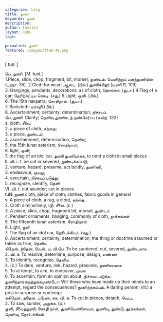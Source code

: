 ```yaml
---
categories: blog
title: துணி
keywords: துணி
description: 
author: Tamilan
layout: Ruby
tags: 
 
permalink: துணி
featured: /images/ttak-48.png
---
```

  
[ tuṇi ]  
  
பெ. துணி. [M. tuṇi.]  
1.Piece, slice, chop, fragment, bit, morsel; துண்டம். வெளிற்றுப் பனந்துணியின் (புறநா. 35). 2.Cloth for wear; ஆடை. (பிங்.) துணிச்சிதர் (மணி.11, 109)  
3. Hangings, pendants, decorations, as of cloth; தொங்கல். (சூடா.) 4.Flag of a car; தேரிற்கட்டிய கொடி. (சது.) 5.Light; ஒளி. (பிங்.)  
6. The 15th nakṣatra; சோதிநாள். (சூடா.)  
7. Barkcloth; மரவுரி.(பிங்.)  
8. Ascertainment; certainty; determination; நிச்சயம்  
பெ. துணி. Clarity; தெளிவு.துணிகடற் றண்சேர்ப்ப (கலித். 132)  
s. cloth, சீலை;  
2. a piece of cloth, கந்தை;  
3. a piece, துண்டம்;  
4. ascertainment, determination, தெளிவு;  
5. the 15th lunar asterism, சோதிநாள்;  
6. light, ஒளி;  
7. the flag of an idol car. துணி துணியாக்க, to rend a cloth in small pieces  
II. வி. i. t. be cut or severed, துண்டிக்கப்படு;  
2. venture, hazard, presume, act boldly, துணிகரி,  
3. endeavour, முயலு;  
4. ascertain, நிச்சயப் படுத்து;  
5. recognize, identify, தெளி  
VI. வி. t. cut asunder; cut in pieces  
tuNi துணி cloth, piece of cloth; clothes, fabric goods in general  
s. A piece of cloth, a rag, a clout, கந்தை,  
2. Cloth diminutively, igt; சீலை. (c.)  
3. A piece, slice, chop, fragment bit, morsel, துண்டம்  
4. Pendent ornaments, hanging, commonly of cloth, தூக்கங்கள்  
5. The fifteenth lunar asterism, சோதிநாள்  
6. Light, ஒளி  
7. The flag of an idol car, தேரிடக்கியம். (சது.)  
8. Ascertainment. certainty, determination; the thing or doctrine assumed or taken as true, தெளிவு  
கிறேன், ந்தேன், வேன், ய, வி.பெ. To be sundered, cut, severed, துண்டமாக  
2. வி. a. To resolve, determine, purpose, design, எண்ண  
3. To identify, recognize, தெளிய  
4. (c.) To dare, venture, risk, hazard, presume, துணிகரமாக  
5. To at tempt, to aim, to endeavor, முயல  
6. To ascertain, form an opinion about, நிச்சயப் படுத்த. துணிந்தார்க்குத்துக்கமுண்டோ. Will those who have made up their minds to an attempt, regard the consequences? துணிந்தகம்பம். A daring person; (lit.) a post in surprise or contempt  
க்கிறேன், த்தேன், ப்பேன், க்க, வி. a. To cut in pieces, detach, வெட்ட  
2. To saw, sunder, அறுக்க. (p.)  
ஒளி, சீலைத்துணி, சோதி நாள், துணியென்னேவல், துணிவு, துண்டு, தூக்கங்கள், தெளிவு, தேரிடக்கியம்